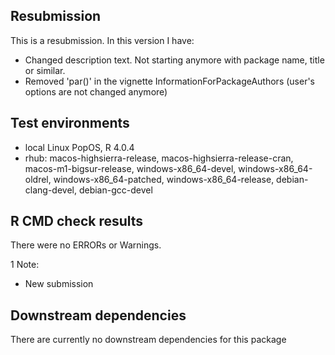 ## Resubmission
This is a resubmission. In this version I have:

* Changed description text. Not starting anymore with package name, title or similar.
* Removed 'par()' in the vignette InformationForPackageAuthors (user's options are not changed anymore)

## Test environments

* local Linux PopOS, R 4.0.4
* rhub: macos-highsierra-release, macos-highsierra-release-cran,
      macos-m1-bigsur-release, windows-x86_64-devel,
      windows-x86_64-oldrel, windows-x86_64-patched,
      windows-x86_64-release, debian-clang-devel,
      debian-gcc-devel


## R CMD check results

There were no ERRORs or Warnings.

1 Note:

* New submission

## Downstream dependencies

There are currently no downstream dependencies for this package
